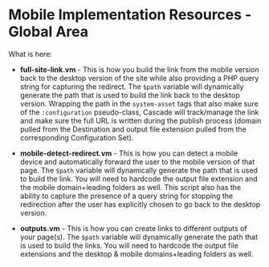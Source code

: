 # Mobile Implementation Resources - Global Area #

What is here:

* **full-site-link.vm** - This is how you build the link from the mobile version back to the desktop version of the site while also providing a PHP query string for capturing the redirect. The `$path` variable will dynamically generate the path that is used to build the link back to the desktop version. Wrapping the path in the `system-asset` tags that also make sure of the `:configuration` pseudo-class, Cascade will track/manage the link and make sure the full URL is written during the publish process (domain pulled from the Destination and output file extension pulled from the corresponding Configuration Set).

* **mobile-detect-redirect.vm** - This is how you can detect a mobile device and automatically forward the user to the mobile version of that page. The `$path` variable will dynamically generate the path that is used to build the link. You will need to hardcode the output file extension and the mobile domain+leading folders as well. This script also has the ability to capture the presence of a query string for stopping the redirection after the user has explicitly chosen to go back to the desktop version.

* **outputs.vm** - This is how you can create links to different outputs of your page(s). The `$path` variable will dynamically generate the path that is used to build the links. You will need to hardcode the output file extensions and the desktop & mobile domains+leading folders as well.

